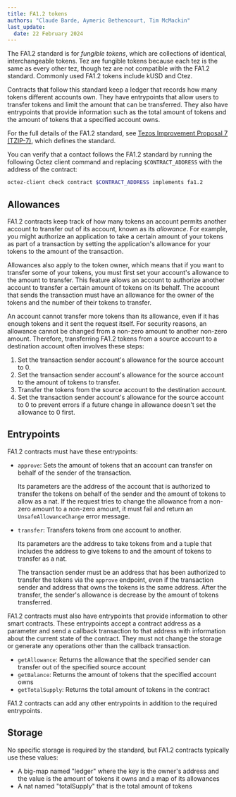 ```yaml
---
title: FA1.2 tokens
authors: "Claude Barde, Aymeric Bethencourt, Tim McMackin"
last_update:
  date: 22 February 2024
---
```


The FA1.2 standard is for _fungible tokens_, which are collections of identical, interchangeable tokens.
Tez are fungible tokens because each tez is the same as every other tez, though tez are not compatible with the FA1.2 standard.
Commonly used FA1.2 tokens include kUSD and Ctez.

Contracts that follow this standard keep a ledger that records how many tokens different accounts own.
They have entrypoints that allow users to transfer tokens and limit the amount that can be transferred.
They also have entrypoints that provide information such as the total amount of tokens and the amount of tokens that a specified account owns.

For the full details of the FA1.2 standard, see [Tezos Improvement Proposal 7 (TZIP-7)](https://gitlab.com/tezos/tzip/-/blob/master/proposals/tzip-7/tzip-7.md), which defines the standard.

You can verify that a contact follows the FA1.2 standard by running the following Octez client command and replacing `$CONTRACT_ADDRESS` with the address of the contract:

```bash
octez-client check contract $CONTRACT_ADDRESS implements fa1.2
```

## Allowances

FA1.2 contracts keep track of how many tokens an account permits another account to transfer out of its account, known as its _allowance_.
For example, you might authorize an application to take a certain amount of your tokens as part of a transaction by setting the application's allowance for your tokens to the amount of the transaction.

Allowances also apply to the token owner, which means that if you want to transfer some of your tokens, you must first set your account's allowance to the amount to transfer.
This feature allows an account to authorize another account to transfer a certain amount of tokens on its behalf.
The account that sends the transaction must have an allowance for the owner of the tokens and the number of their tokens to transfer.

An account cannot transfer more tokens than its allowance, even if it has enough tokens and it sent the request itself.
For security reasons, an allowance cannot be changed from a non-zero amount to another non-zero amount.
Therefore, transferring FA1.2 tokens from a source account to a destination account often involves these steps:

1. Set the transaction sender account's allowance for the source account to 0.
1. Set the transaction sender account's allowance for the source account to the amount of tokens to transfer.
1. Transfer the tokens from the source account to the destination account.
1. Set the transaction sender account's allowance for the source account to 0 to prevent errors if a future change in allowance doesn't set the allowance to 0 first.

## Entrypoints

FA1.2 contracts must have these entrypoints:

- `approve`: Sets the amount of tokens that an account can transfer on behalf of the sender of the transaction.

  Its parameters are the address of the account that is authorized to transfer the tokens on behalf of the sender and the amount of tokens to allow as a nat.
  If the request tries to change the allowance from a non-zero amount to a non-zero amount, it must fail and return an `UnsafeAllowanceChange` error message.

- `transfer`: Transfers tokens from one account to another.

  Its parameters are the address to take tokens from and a tuple that includes the address to give tokens to and the amount of tokens to transfer as a nat.

  The transaction sender must be an address that has been authorized to transfer the tokens via the `approve` endpoint, even if the transaction sender and address that owns the tokens is the same address.
  After the transfer, the sender's allowance is decrease by the amount of tokens transferred.

FA1.2 contracts must also have entrypoints that provide information to other smart contracts.
These entrypoints accept a contract address as a parameter and send a callback transaction to that address with information about the current state of the contract.
They must not change the storage or generate any operations other than the callback transaction.

- `getAllowance`: Returns the allowance that the specified sender can transfer out of the specified source account
- `getBalance`: Returns the amount of tokens that the specified account owns
- `getTotalSupply`: Returns the total amount of tokens in the contract

FA1.2 contracts can add any other entrypoints in addition to the required entrypoints.

## Storage

No specific storage is required by the standard, but FA1.2 contracts typically use these values:

- A big-map named "ledger" where the key is the owner's address and the value is the amount of tokens it owns and a map of its allowances
- A nat named "totalSupply" that is the total amount of tokens
